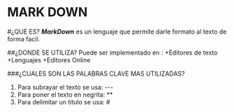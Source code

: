 **MARK DOWN**
=============

#¿QUE ES?
***MarkDown*** es un lenguaje que permite darle formato al texto de forma facil.

##¿DONDE SE UTILIZA?
Puede ser implementado en :
+Editores de texto
+Lenguajes
+Editores Online

###¿CUALES SON LAS PALABRAS CLAVE MAS UTILIZADAS?

1. Para subrayar el texto se usa: \-\-\-
2. Para poner el texto en negrita: \*\*
3. Para delimitar un titulo se usa: \#
